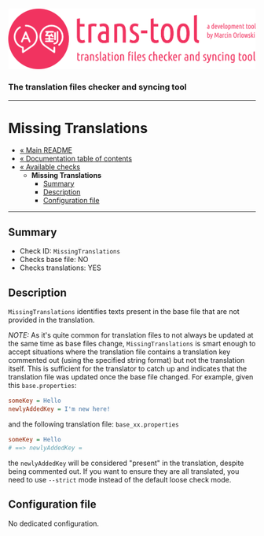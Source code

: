 ![trans-tool logo](../../artwork/trans-tool-logo.png)

### The translation files checker and syncing tool ###

---

# Missing Translations #

* [« Main README](../../README.md)
* [« Documentation table of contents](../README.md)
* [« Available checks](README.md)
  * **Missing Translations**
    * [Summary](#summary)
    * [Description](#description)
    * [Configuration file](#configuration-file)

---

## Summary ##

* Check ID: `MissingTranslations`
* Checks base file: NO
* Checks translations: YES

## Description ##

`MissingTranslations` identifies texts present in the base file that are not provided in the
translation.

*NOTE:* As it's quite common for translation files to not always be updated at the same time
as base files change, `MissingTranslations` is smart enough to accept situations where the
translation file contains a translation key commented out (using the specified string format) but
not the translation itself. This is sufficient for the translator to catch up and indicates that the
translation file was updated once the base file changed. For example, given this `base.properties`:

```ini
someKey = Hello
newlyAddedKey = I'm new here!
```

and the following translation file: `base_xx.properties`

```ini
someKey = Hello
# ==> newlyAddedKey =
```

the `newlyAddedKey` will be considered "present" in the translation, despite being commented out. If
you want to ensure they are all translated, you need to use `--strict` mode instead of the default
loose check mode.

## Configuration file ##

No dedicated configuration.
